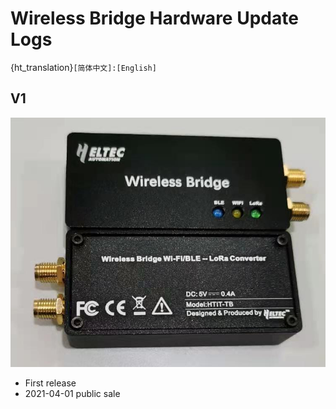 # Wireless Bridge  Hardware Update Logs
{ht_translation}`[简体中文]:[English]`

## V1

![](img/hardware_update_log/01.png)

- First release
- 2021-04-01 public sale


